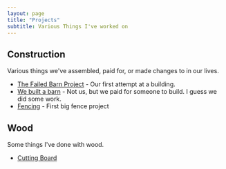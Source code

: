 ```yaml
---
layout: page
title: "Projects"
subtitle: Various Things I've worked on
---
```


## Construction

Various things we've assembled, paid for, or made changes to in our lives.

- [The Failed Barn Project](/projects/barn1/) - Our first attempt at a building.
- [We built a barn](/projects/barn2/) - Not us, but we paid for someone to build. I guess we did some work.
- [Fencing](/projects/fencing/) - First big fence project

## Wood

Some things I've done with wood.

- [Cutting Board]()